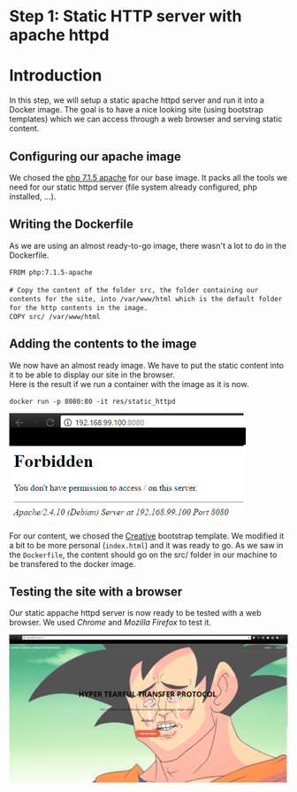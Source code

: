 # Step 1: Static HTTP server with apache httpd

# Introduction
In this step, we will setup a static apache httpd server and run it into a Docker image. The goal is to have a nice looking site (using bootstrap templates) which we can access through a web browser and serving static content.

## Configuring our apache image
We chosed the [php 7.1.5 apache](https://github.com/docker-library/php/blob/c48c629568bc166b58b271114d0b44ea6d5cfa09/7.1/apache/Dockerfile) for our base image. It packs all the tools we need for our static httpd server (file system already configured, php installed, ...).

## Writing the Dockerfile
As we are using an almost ready-to-go image, there wasn't a lot to do in the Dockerfile.

```
FROM php:7.1.5-apache

# Copy the content of the folder src, the folder containing our contents for the site, into /var/www/html which is the default folder for the http contents in the image.
COPY src/ /var/www/html
```

## Adding the contents to the image
We now have an almost ready image. We have to put the static content into it to be able to display our site in the browser.  
Here is the result if we run a container with the image as it is now.
```
docker run -p 8080:80 -it res/static_httpd
```

![Result if we try to access 192.168.99.100:8080 now](images/forbidden.png)

For our content, we chosed the [Creative](https://startbootstrap.com/template-overviews/creative/) bootstrap template. We modified it a bit to be more personal (`index.html`) and it was ready to go. As we saw in the `Dockerfile`, the content should go on the src/ folder in our machine to be transfered to the docker image.  

## Testing the site with a browser
Our static appache httpd server is now ready to be tested with a web browser. We used *Chrome* and *Mozilla Firefox* to test it.

![The content of the server running](images/working.png)

